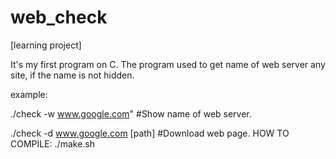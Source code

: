 # web_check
[learning project]

It's my first program on C.
The program used to get name of web server any site, if the name is not hidden.

example:

./check -w www.google.com"          #Show name of web server.

./check -d www.google.com [path]    #Download web page.
HOW TO COMPILE:
./make.sh
